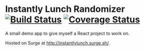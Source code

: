 # Instantly Lunch Randomizer [![Build Status](https://travis-ci.org/rgdelato/instantly-lunch.svg?branch=master)](https://travis-ci.org/rgdelato/instantly-lunch) [![Coverage Status](https://coveralls.io/repos/github/rgdelato/instantly-lunch/badge.svg?branch=master)](https://coveralls.io/github/rgdelato/instantly-lunch?branch=master)

A small demo app to give myself a React project to work on.

Hosted on Surge at http://instantlylunch.surge.sh/.
